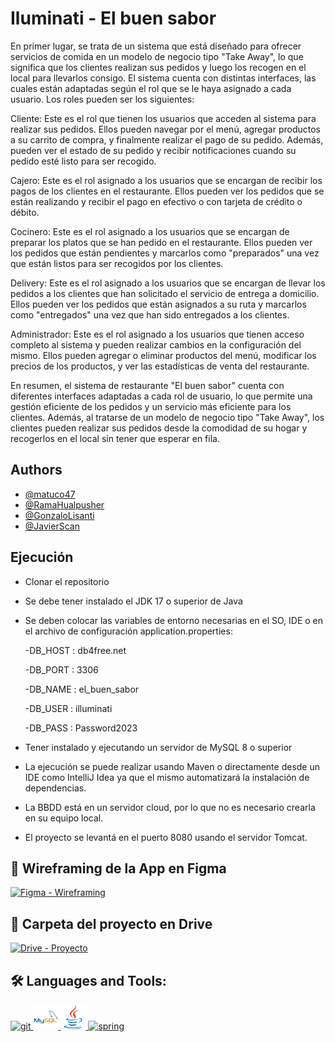 # Iluminati - El buen sabor

En primer lugar, se trata de un sistema que está diseñado para ofrecer servicios de comida en un modelo de negocio tipo "Take Away", lo que significa que los clientes realizan sus pedidos y luego los recogen en el local para llevarlos consigo. El sistema cuenta con distintas interfaces, las cuales están adaptadas según el rol que se le haya asignado a cada usuario. Los roles pueden ser los siguientes:

Cliente: Este es el rol que tienen los usuarios que acceden al sistema para realizar sus pedidos. Ellos pueden navegar por el menú, agregar productos a su carrito de compra, y finalmente realizar el pago de su pedido. Además, pueden ver el estado de su pedido y recibir notificaciones cuando su pedido esté listo para ser recogido.

Cajero: Este es el rol asignado a los usuarios que se encargan de recibir los pagos de los clientes en el restaurante. Ellos pueden ver los pedidos que se están realizando y recibir el pago en efectivo o con tarjeta de crédito o débito.

Cocinero: Este es el rol asignado a los usuarios que se encargan de preparar los platos que se han pedido en el restaurante. Ellos pueden ver los pedidos que están pendientes y marcarlos como "preparados" una vez que están listos para ser recogidos por los clientes.

Delivery: Este es el rol asignado a los usuarios que se encargan de llevar los pedidos a los clientes que han solicitado el servicio de entrega a domicilio. Ellos pueden ver los pedidos que están asignados a su ruta y marcarlos como "entregados" una vez que han sido entregados a los clientes.

Administrador: Este es el rol asignado a los usuarios que tienen acceso completo al sistema y pueden realizar cambios en la configuración del mismo. Ellos pueden agregar o eliminar productos del menú, modificar los precios de los productos, y ver las estadísticas de venta del restaurante.

En resumen, el sistema de restaurante "El buen sabor" cuenta con diferentes interfaces adaptadas a cada rol de usuario, lo que permite una gestión eficiente de los pedidos y un servicio más eficiente para los clientes. Además, al tratarse de un modelo de negocio tipo "Take Away", los clientes pueden realizar sus pedidos desde la comodidad de su hogar y recogerlos en el local sin tener que esperar en fila.

## Authors

- [@matuco47](https://www.github.com/matuco47)
- [@RamaHualpusher](https://www.github.com/RamaHualpusher)
- [@GonzaloLisanti](https://www.github.com/GonzaloLisanti)
- [@JavierScan](https://www.github.com/JavierScan)

## Ejecución

- Clonar el repositorio

- Se debe tener instalado el JDK 17 o superior de Java

- Se deben colocar las variables de entorno necesarias en el SO, IDE o en el archivo de configuración application.properties:

   -DB_HOST : db4free.net

   -DB_PORT : 3306

   -DB_NAME : el_buen_sabor

   -DB_USER : illuminati

   -DB_PASS : Password2023	

- Tener instalado y ejecutando un servidor de MySQL 8 o superior

- La ejecución se puede realizar usando Maven o directamente desde un IDE como IntelliJ Idea ya que el mismo automatizará la instalación de dependencias.

- La BBDD está en un servidor cloud, por lo que no es necesario crearla en su equipo local.

- El proyecto se levantá en el puerto 8080 usando el servidor Tomcat.



## 🔗 Wireframing de la App en Figma

[![Figma - Wireframing](https://img.shields.io/badge/Figma-000?style=for-the-badge&logo=ko-fi&logoColor=white)](<https://www.figma.com/file/6PdtTbrVlb80sUHITQU1SW/Wireframing-(Copy)?node-id=0-1&t=SLQ8y9nIo9hn908e-0>)

## 🔗 Carpeta del proyecto en Drive

[![Drive - Proyecto](https://img.shields.io/badge/Drive-000?style=for-the-badge&logo=ko-fi&logoColor=white)](https://docs.google.com/document/d/1WP1muaFpH1X3f7CnjRbEqoiQwCN2JGg7/edit)

## 🛠 Languages and Tools:

<a href="https://git-scm.com/" target="_blank" rel="noreferrer"> <img src="https://www.vectorlogo.zone/logos/git-scm/git-scm-icon.svg" alt="git" width="40" height="40"/> </a> 
<a href="https://www.mysql.com/" target="_blank" rel="noreferrer"> <img src="https://raw.githubusercontent.com/devicons/devicon/master/icons/mysql/mysql-original-wordmark.svg" alt="mysql" width="40" height="40"/> </a> 
<a href="https://www.java.com" target="_blank" rel="noreferrer"> <img src="https://raw.githubusercontent.com/devicons/devicon/master/icons/java/java-original.svg" alt="java" width="40" height="40"/> </a> 
<a href="https://spring.io/" target="_blank" rel="noreferrer"> <img src="https://www.vectorlogo.zone/logos/springio/springio-icon.svg" alt="spring" width="40" height="40"/> </a>
 

